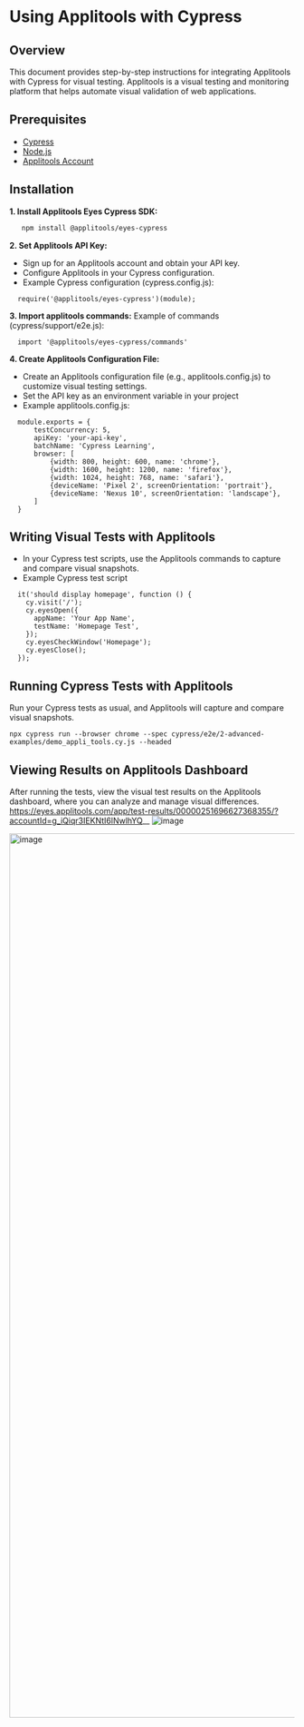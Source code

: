 # Using Applitools with Cypress
## Overview
This document provides step-by-step instructions for integrating Applitools with Cypress for visual testing. Applitools is a visual testing and monitoring platform that helps automate visual validation of web applications.

## Prerequisites
 - [Cypress](https://www.cypress.io/)
 - [Node.js](https://nodejs.org/en)
 - [Applitools Account](https://applitools.com/)

## Installation
**1. Install Applitools Eyes Cypress SDK:**
```bash
   npm install @applitools/eyes-cypress
```
**2. Set Applitools API Key:**
 - Sign up for an Applitools account and obtain your API key.
 - Configure Applitools in your Cypress configuration.
 - Example Cypress configuration (cypress.config.js):
```
  require('@applitools/eyes-cypress')(module);
```
**3. Import applitools commands:**
Example of commands (cypress/support/e2e.js):
```
  import '@applitools/eyes-cypress/commands'
```
**4. Create Applitools Configuration File:**
 - Create an Applitools configuration file (e.g., applitools.config.js) to customize visual testing settings.
 - Set the API key as an environment variable in your project
 - Example applitools.config.js:
```
  module.exports = {
      testConcurrency: 5,
      apiKey: 'your-api-key',
      batchName: 'Cypress Learning',
      browser: [
          {width: 800, height: 600, name: 'chrome'},
          {width: 1600, height: 1200, name: 'firefox'},
          {width: 1024, height: 768, name: 'safari'},
          {deviceName: 'Pixel 2', screenOrientation: 'portrait'},
          {deviceName: 'Nexus 10', screenOrientation: 'landscape'},
      ]
  }
```

## Writing Visual Tests with Applitools
 - In your Cypress test scripts, use the Applitools commands to capture and compare visual snapshots.
 - Example Cypress test script 
```
  it('should display homepage', function () {
    cy.visit('/');
    cy.eyesOpen({
      appName: 'Your App Name',
      testName: 'Homepage Test',
    });
    cy.eyesCheckWindow('Homepage');
    cy.eyesClose();
  });
```

## Running Cypress Tests with Applitools
Run your Cypress tests as usual, and Applitools will capture and compare visual snapshots.
```
npx cypress run --browser chrome --spec cypress/e2e/2-advanced-examples/demo_appli_tools.cy.js --headed
```

## Viewing Results on Applitools Dashboard
After running the tests, view the visual test results on the Applitools dashboard, where you can analyze and manage visual differences.
https://eyes.applitools.com/app/test-results/00000251696627368355/?accountId=g_iQiqr3IEKNtI6lNwlhYQ__
![image](https://github.com/lienngo1985/cypress-automation-js-template/assets/68629906/ac37ff0e-905d-4eca-8ea0-f2ae2df80b10)

<img width="1559" alt="image" src="https://github.com/lienngo1985/cypress-automation-js-template/assets/68629906/57e24a73-c84c-477f-ac0b-cba32dbbc3f7">

